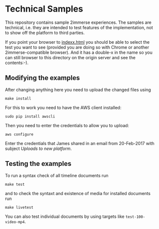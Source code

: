# Technical Samples

This repository contains sample 2immerse experiences.
The samples are technical, i.e. they are intended to test features of the implementation, not to show off the platform to third parties.

If you point your browser to [indexx.html]() you should be able to select the test you want to see (provided you are doing so with Chrome or another 2immerse-compatible browser). And it has a double-x in the name so you can still browser to this directory on the origin server and see the contents:-).

## Modifying the examples
After changing anything here you need to upload the changed files using 

```
make install
```

For this to work you need to have the AWS client installed:

```
sudo pip install awscli
```
Then you need to enter the credentials to allow you to upload:

```
aws configure
```
Enter the credentials that James shared in an email from 20-Feb-2017 with subject _Uploads to new platform_.

## Testing the examples

To run a syntax check of all timeline documents run

```
make test
```
and to check the syntaxt and existence of media for installed documents run

```
make livetest
```

You can also test individual documents by using targets like ```test-100-video-mp4```.
